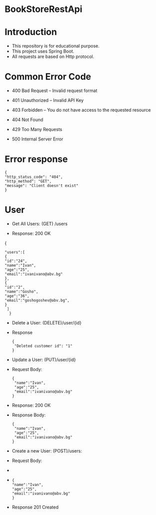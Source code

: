 # BookStoreRestApi
# Introduction
- This repository is for educational purpose.
- This project uses Spring Boot. 
- All requests are based on Http protocol.
# Common Error Code
- 400 Bad Request – Invalid request format

- 401 Unauthorized – Invalid API Key

- 403 Forbidden – You do not have access to the requested resource

- 404 Not Found

- 429 Too Many Requests

- 500 Internal Server Error
# Error response
    {
    "http_status_code": "404",
    "http_method": "GET",
    "message": "Client doesn't exist"
    }
# User
- Get All Users: (GET) /users

- Response: 200 OK

{

    "users":[
    {
    "id":"24", 
    "name":"Ivan",
    "age":"25",
    "email":"ivanivano@abv.bg"
    },
    {
    "id":"2",
    "name":"Gosho",
    "age":"36",
    "email":"goshogoshev@abv.bg",
    }
     ]
      }

- Delete a User: (DELETE)/user/{id}
- 
  Response 

      {
       "Deleted customer id": "1"
      }
- Update a User: (PUT)/user/{id}

- Request Body:

      {
       "name":"Ivan",
       "age":"25",
       "email":"ivanivano@abv.bg"
      }
- Response: 200 OK
- Response Body:

      {
       "name":"Ivan",
       "age":"25",
       "email":"ivanivano@abv.bg"
      }

- Create a new User: (POST)/users:
- Request Body:
- 
-     {
      "name":"Ivan",
      "age":"25",
      "email":"ivanivano@abv.bg"
      }
-  Response 201 Created
